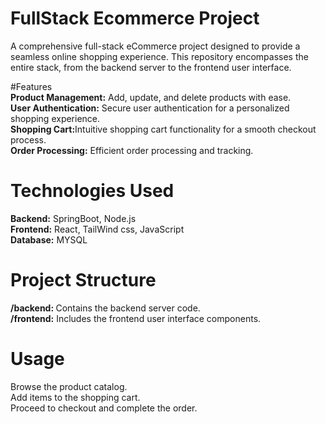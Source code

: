 # FullStack Ecommerce Project <br>
A comprehensive full-stack eCommerce project designed to provide a seamless online shopping experience. This repository encompasses the entire stack, from the backend server to the frontend user interface.

#Features<br>
<b>Product Management:</b> Add, update, and delete products with ease. <br>
<b>User Authentication:</b> Secure user authentication for a personalized shopping experience. <br>
<b>Shopping Cart:</b>Intuitive shopping cart functionality for a smooth checkout process. <br>
<b>Order Processing:</b> Efficient order processing and tracking. <br>

# Technologies Used<br>
<b>Backend:</b> SpringBoot, Node.js <br>
<b>Frontend:</b> React, TailWind css, JavaScript <br>
<b>Database:</b> MYSQL <br>

# Project Structure<br>
<b>/backend: </b>Contains the backend server code.<br>
<b>/frontend:</b> Includes the frontend user interface components.

# Usage <br>
Browse the product catalog. <br>
Add items to the shopping cart. <br>
Proceed to checkout and complete the order. <br>
